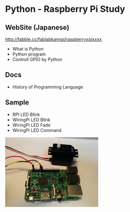# Python - Raspberry Pi Study

## WebSite (Japanese)
http://fabble.cc/fablabkannai/raspberryxpixxxx <br/>

- What is Python
- Python program
- Controll GPIO by Python

## Docs
- History of Programming Language

## Sample
- RPI LED Bllnk
- WiringPi LED Bllnk
- WiringPi LED Fade
- WiringPi LED Command

<img src="https://github.com/FabLabKannai/RaspiStudy/blob/master/4_python/docs/raspi_servo.jpg" width="300" /> <br/>
